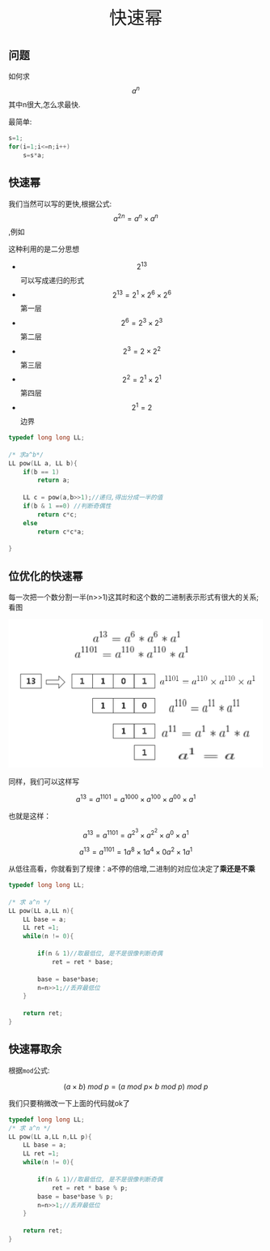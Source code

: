 <p style="text-align: center;font-size:35px">快速幂</p>

## 问题

如何求$$a^n$$ 其中n很大,怎么求最快.
 
最简单:

```c
s=1;
for(i=1;i<=n;i++)
	s=s*a;
```

## 快速幂

我们当然可以写的更快,根据公式:$$a^{2n} = a^n \times a^n$$,例如

这种利用的是二分思想

 - $$2^{13}$$可以写成递归的形式
  - $$2^{13} = 2^1 \times 2^6 \times 2^6 $$	第一层
  - $$2^6 = 2^3 \times 2^3 $$ 第二层
  - $$2^3 = 2 \times 2^2 $$ 第三层
  - $$2^2 = 2^1 \times 2^1$$ 第四层
  - $$2^1 = 2 $$ 边界 

```c
typedef long long LL;

/* 求a^b*/
LL pow(LL a, LL b){
	if(b == 1)
		return a;
		
	LL c = pow(a,b>>1);//递归,得出分成一半的值
	if(b & 1 ==0) //判断奇偶性
		return c*c;
	else
		return c*c*a;

}
```
## 位优化的快速幂


每一次把一个数分割一半(n>>1)这其时和这个数的二进制表示形式有很大的关系;看图

![3](/images/位优化的快速幂.png)

同样，我们可以这样写

```math
a^{13} = a^{1101} = a^{1000} \times a^{100} \times a^{00} \times a^{1}
```

也就是这样：

```math
a^{13} = a^{1101} = a^{2^3} \times a^{2^2} \times a^{0} \times a^1 
```


```math
a^{13} = a^{1101} = 1a^{8} \times 1a^{4} \times 0a^{2} \times 1a^1  
```

从低往高看，你就看到了规律：a不停的倍增,二进制的对应位决定了**乘还是不乘**

```c
typedef long long LL;

/* 求 a^n */
LL pow(LL a,LL n){
	LL base = a;
	LL ret =1;
	while(n != 0){
	
		if(n & 1)//取最低位, 是不是很像判断奇偶
			ret = ret * base;
	
		base = base*base;
		n=n>>1;//丢弃最低位
	}

	return ret;
}
```

## 快速幂取余


根据`mod`公式:

```math
(a \times b)\ mod\ p= (a\ mod\ p \times\ b\ mod\ p )\ mod\ p
```

我们只要稍微改一下上面的代码就ok了

```c
typedef long long LL;
/* 求 a^n */
LL pow(LL a,LL n,LL p){
	LL base = a;
	LL ret =1;
	while(n != 0){
	
		if(n & 1)//取最低位, 是不是很像判断奇偶
			ret = ret * base % p;
		base = base*base % p;
		n=n>>1;//丢弃最低位
	}

	return ret;
}
```

